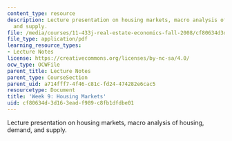 ```yaml
---
content_type: resource
description: Lecture presentation on housing markets, macro analysis of housing, demand,
  and supply.
file: /media/courses/11-433j-real-estate-economics-fall-2008/cf80634d3d163eadf989c8fb1dfdbe01_wk9.pdf
file_type: application/pdf
learning_resource_types:
- Lecture Notes
license: https://creativecommons.org/licenses/by-nc-sa/4.0/
ocw_type: OCWFile
parent_title: Lecture Notes
parent_type: CourseSection
parent_uid: a714fff7-4f46-c81c-fd24-474282e6cac5
resourcetype: Document
title: 'Week 9: Housing Markets'
uid: cf80634d-3d16-3ead-f989-c8fb1dfdbe01
---
```

Lecture presentation on housing markets, macro analysis of housing, demand, and supply.